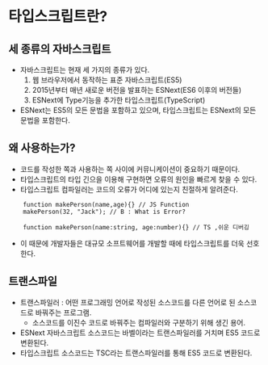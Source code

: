 # 타입스크립트란?

## 세 종류의 자바스크립트
- 자바스크립트는 현재 세 가지의 종류가 있다.
    1. 웹 브라우저에서 동작하는 표준 자바스크립트(ES5)
    2. 2015년부터 매년 새로운 버전을 발표하는 ESNext(ES6 이후의 버전들)
    3. ESNext에 Type기능을 추가한 타입스크립트(TypeScript)
- ESNext는 ES5의 모든 문법을 포함하고 있으며, 타입스크립트는 ESNext의 모든 문법을 포함한다.
 
## 왜 사용하는가?
- 코드를 작성한 쪽과 사용하는 쪽 사이에 커뮤니케이션이 중요하기 때문이다.
- 타입스크립트의 타입 긴으을 이용해 구현하면 오류의 원인을 빠르게 찾을 수 있다.
- 타입스크립트 컴파일러는 코드의 오류가 어디에 있는지 친절하게 알려준다.
```JS
    function makePerson(name,age){} // JS Function
    makePerson(32, "Jack"); // B : What is Error?
```
```TS
    function makePerson(name:string, age:number){} // TS ,쉬운 디버깅
```
- 이 때문에 개발자들은 대규모 소프트웨어를 개발할 때에 타입스크립트를 더욱 선호한다.

## 트랜스파일
- 트랜스파일러 : 어떤 프로그래밍 언어로 작성된 소스코드를 다른 언어로 된 소스코드로 바꿔주는 프로그램.
    - 소스코드를 이진수 코드로 바꿔주는 컴파일러와 구분하기 위해 생긴 용어.
- ESNext 자바스크립트 소스코드는 바벨이라는 트랜스파일러를 거치며 ES5 코드로 변환된다.
- 타입스크립트 소스코드는 TSC라는 트랜스파일러를 통해 ES5 코드로 변환된다.